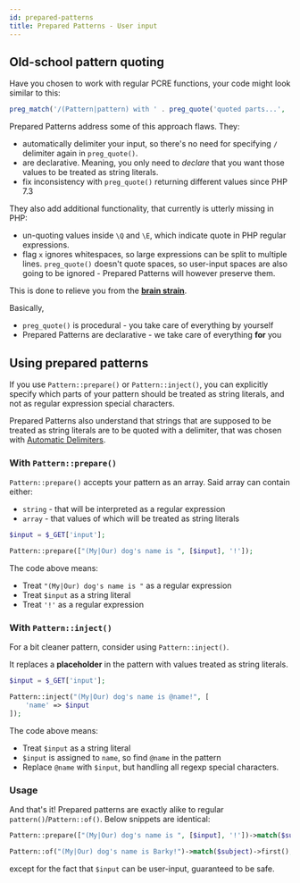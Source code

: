 ```yaml
---
id: prepared-patterns
title: Prepared Patterns - User input
---
```


## Old-school pattern quoting

Have you chosen to work with regular PCRE functions, your code might look similar to this:

```php
preg_match('/(Pattern|pattern) with ' . preg_quote('quoted parts...', '/') . ' is ugly/');
```

Prepared Patterns address some of this approach flaws. They:

- automatically delimiter your input, so there's no need for specifying `/` delimiter again in `preg_quote()`.
- are declarative. Meaning, you only need to _declare_ that you want those values to be treated as string literals.
- fix inconsistency with `preg_quote()` returning different values since PHP 7.3

They also add additional functionality, that currently is utterly missing in PHP:

- un-quoting values inside `\Q` and `\E`, which indicate quote in PHP regular expressions.
- flag `x` ignores whitespaces, so large expressions can be split to multiple lines. `preg_quote()` doesn't quote spaces,
  so user-input spaces are also going to be ignored - Prepared Patterns will however preserve them.

This is done to relieve you from the [**brain strain**](overview.md#brain-strain).

Basically,

- `preg_quote()` is procedural - you take care of everything by yourself
- Prepared Patterns are declarative - we take care of everything **for** you

## Using prepared patterns

If you use `Pattern::prepare()` or `Pattern::inject()`, you can explicitly specify which parts of your pattern should be
treated as string literals, and not as regular expression special characters.

Prepared Patterns also understand that strings that are supposed to be treated as string literals are to be quoted with a
delimiter, that was chosen with [Automatic Delimiters](delimiters.md).

### With `Pattern::prepare()`

`Pattern::prepare()` accepts your pattern as an array. Said array can contain either:

- `string` - that will be interpreted as a regular expression
- `array` - that values of which will be treated as string literals

```php
$input = $_GET['input'];

Pattern::prepare(["(My|Our) dog's name is ", [$input], '!']);
```

The code above means:

- Treat `"(My|Our) dog's name is "` as a regular expression
- Treat `$input` as a string literal
- Treat `'!'` as a regular expression

### With `Pattern::inject()`

For a bit cleaner pattern, consider using `Pattern::inject()`.

It replaces a **placeholder** in the pattern with values treated as string literals.

```php
$input = $_GET['input'];

Pattern::inject("(My|Our) dog's name is @name!", [
    'name' => $input
]);
```

The code above means:

- Treat `$input` as a string literal
- `$input` is assigned to `name`, so find `@name` in the pattern
- Replace `@name` with `$input`, but handling all regexp special characters.

### Usage

And that's it! Prepared patterns are exactly alike to regular `pattern()`/`Pattern::of()`. Below snippets are identical:

```php
Pattern::prepare(["(My|Our) dog's name is ", [$input], '!'])->match($subject)->first();
```

```php
Pattern::of("(My|Our) dog's name is Barky!")->match($subject)->first();
```

except for the fact that `$input` can be user-input, guaranteed to be safe.
